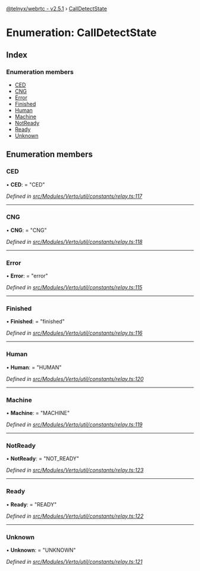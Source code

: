 [@telnyx/webrtc - v2.5.1](../README.md) › [CallDetectState](calldetectstate.md)

# Enumeration: CallDetectState

## Index

### Enumeration members

* [CED](calldetectstate.md#ced)
* [CNG](calldetectstate.md#cng)
* [Error](calldetectstate.md#error)
* [Finished](calldetectstate.md#finished)
* [Human](calldetectstate.md#human)
* [Machine](calldetectstate.md#machine)
* [NotReady](calldetectstate.md#notready)
* [Ready](calldetectstate.md#ready)
* [Unknown](calldetectstate.md#unknown)

## Enumeration members

###  CED

• **CED**: = "CED"

*Defined in [src/Modules/Verto/util/constants/relay.ts:117](https://github.com/team-telnyx/webrtc/blob/main/packages/js/src/Modules/Verto/util/constants/relay.ts#L117)*

___

###  CNG

• **CNG**: = "CNG"

*Defined in [src/Modules/Verto/util/constants/relay.ts:118](https://github.com/team-telnyx/webrtc/blob/main/packages/js/src/Modules/Verto/util/constants/relay.ts#L118)*

___

###  Error

• **Error**: = "error"

*Defined in [src/Modules/Verto/util/constants/relay.ts:115](https://github.com/team-telnyx/webrtc/blob/main/packages/js/src/Modules/Verto/util/constants/relay.ts#L115)*

___

###  Finished

• **Finished**: = "finished"

*Defined in [src/Modules/Verto/util/constants/relay.ts:116](https://github.com/team-telnyx/webrtc/blob/main/packages/js/src/Modules/Verto/util/constants/relay.ts#L116)*

___

###  Human

• **Human**: = "HUMAN"

*Defined in [src/Modules/Verto/util/constants/relay.ts:120](https://github.com/team-telnyx/webrtc/blob/main/packages/js/src/Modules/Verto/util/constants/relay.ts#L120)*

___

###  Machine

• **Machine**: = "MACHINE"

*Defined in [src/Modules/Verto/util/constants/relay.ts:119](https://github.com/team-telnyx/webrtc/blob/main/packages/js/src/Modules/Verto/util/constants/relay.ts#L119)*

___

###  NotReady

• **NotReady**: = "NOT_READY"

*Defined in [src/Modules/Verto/util/constants/relay.ts:123](https://github.com/team-telnyx/webrtc/blob/main/packages/js/src/Modules/Verto/util/constants/relay.ts#L123)*

___

###  Ready

• **Ready**: = "READY"

*Defined in [src/Modules/Verto/util/constants/relay.ts:122](https://github.com/team-telnyx/webrtc/blob/main/packages/js/src/Modules/Verto/util/constants/relay.ts#L122)*

___

###  Unknown

• **Unknown**: = "UNKNOWN"

*Defined in [src/Modules/Verto/util/constants/relay.ts:121](https://github.com/team-telnyx/webrtc/blob/main/packages/js/src/Modules/Verto/util/constants/relay.ts#L121)*
